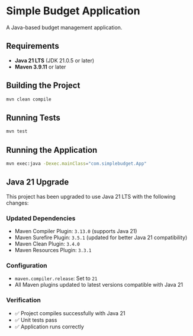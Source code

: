 # Simple Budget Application

A Java-based budget management application.

## Requirements

- **Java 21 LTS** (JDK 21.0.5 or later)
- **Maven 3.9.11** or later

## Building the Project

```bash
mvn clean compile
```

## Running Tests

```bash
mvn test
```

## Running the Application

```bash
mvn exec:java -Dexec.mainClass="com.simplebudget.App"
```

## Java 21 Upgrade

This project has been upgraded to use Java 21 LTS with the following changes:

### Updated Dependencies
- Maven Compiler Plugin: `3.13.0` (supports Java 21)
- Maven Surefire Plugin: `3.5.1` (updated for better Java 21 compatibility)  
- Maven Clean Plugin: `3.4.0`
- Maven Resources Plugin: `3.3.1`

### Configuration
- `maven.compiler.release`: Set to `21`
- All Maven plugins updated to latest versions compatible with Java 21

### Verification
- ✅ Project compiles successfully with Java 21
- ✅ Unit tests pass
- ✅ Application runs correctly